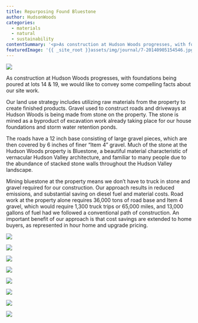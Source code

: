 ```yaml
---
title: Repurposing Found Bluestone
author: HudsonWoods
categories:
  - materials
  - natural
  - sustainability
contentSummary: '<p>As construction at Hudson Woods progresses, with foundations being poured at lots 14 & 19, we would like to convey some compelling facts about our site work.&nbsp;Our land use strategy includes utilizing raw materials from the property to create finished products. Gravel used to construct roads and driveways at Hudson Woods is being made from stone on the property. The stone is mined as a byproduct of excavation work already taking place for our house foundations and storm water retention ponds.</p>'
featuredImage: '{{ _site_root }}assets/img/journal/7-20140905154546.jpg'
---
```

<p><img src="/assets/img/journal/7-20140905151727.jpg"></p><p>As construction at Hudson Woods progresses, with foundations being poured at lots 14 & 19, we would like to convey some compelling facts about our site work.</p><p>Our land use strategy includes utilizing raw materials from the property to create finished products. Gravel used to construct roads and driveways at Hudson Woods is being made from stone on the property. The stone is mined as a byproduct of excavation work already taking place for our house foundations and storm water retention ponds.</p><p>The roads have a 12 inch base consisting of large gravel pieces, which are then covered by 6 inches of finer “Item 4” gravel. Much of the stone at the Hudson Woods property is Bluestone, a beautiful material characteristic of vernacular Hudson Valley architecture, and familiar to many people due to the abundance of stacked stone walls throughout the Hudson Valley landscape.</p><p>Mining bluestone at the property means we don’t have to truck in stone and gravel required for our construction. Our approach results in reduced emissions, and substantial saving on diesel fuel and material costs. Road work at the property alone requires 36,000 tons of road base and Item 4 gravel, which would require 1,300 truck trips or 65,000 miles, and 13,000 gallons of fuel had we followed a conventional path of construction. An important benefit of our approach is that cost savings are extended to home buyers, as represented in hour home and upgrade pricing.</p><p><img src="/assets/img/journal/1-20140905151906.jpg"></p><p><img src="/assets/img/journal/3-20140904183634.jpg"></p><p><img src="http://hudsonwoods.com/assets/img/journal/G2.jpg" style="font-family: 'Open Sans', 'Helvetica Neue', Arial, sans-serif;"></p><p><img src="/assets/img/journal/G1.jpg"></p><p><img src="/assets/img/journal/8-20140904183800.jpg"></p><p><img src="/assets/img/journal/9-20140904183828.jpg"></p><p><img src="/assets/img/journal/6-20140904183852.jpg"></p><p><img src="/assets/img/journal/5-20140904183704.jpg"></p>